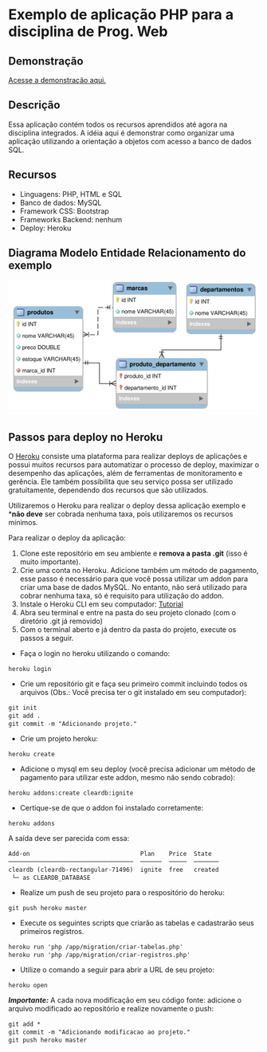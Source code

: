 # Exemplo de aplicação PHP para a disciplina de Prog. Web

## Demonstração

[Acesse a demonstração aqui.](http://mysterious-wave-54728.herokuapp.com/)

## Descrição

Essa aplicação contém todos os recursos aprendidos até agora na disciplina integrados. A idéia aqui é demonstrar como organizar uma aplicação utilizando a orientação a objetos com acesso a banco de dados SQL. 

## Recursos

- Linguagens: PHP, HTML e SQL
- Banco de dados: MySQL
- Framework CSS: Bootstrap
- Frameworks Backend: nenhum
- Deploy: Heroku

## Diagrama Modelo Entidade Relacionamento do exemplo

![Modelo Entidade Relacionamento](/images/modelo-cadastro-produtos.png)

## Passos para deploy no Heroku

O [Heroku](https://www.heroku.com/) consiste uma plataforma para realizar deploys de aplicações e possui muitos recursos para automatizar o processo de deploy, maximizar o desempenho das aplicações, além de ferramentas de monitoramento e gerência. Ele também possibilita que seu serviço possa ser utilizado gratuitamente, dependendo dos recursos que são utilizados.

Utilizaremos o Heroku para realizar o deploy dessa aplicação exemplo e ***não deve** ser cobrada nenhuma taxa, pois utilizaremos os recursos mínimos.

Para realizar o deploy da aplicação:

1. Clone este repositório em seu ambiente e **remova a pasta .git** (isso é muito importante).
1. Crie uma conta no Heroku. Adicione também um método de pagamento, esse passo é necessário para que você possa utilizar um addon para criar uma base de dados MySQL. No entanto, não será utilizado para cobrar nenhuma taxa, só é requisito para utilização do addon.
1. Instale o Heroku CLI em seu computador: [Tutorial](https://devcenter.heroku.com/articles/heroku-cli)
1. Abra seu terminal e entre na pasta do seu projeto clonado (com o diretório .git já removido)
1. Com o terminal aberto e já dentro da pasta do projeto, execute os passos a seguir.

- Faça o login no heroku utilizando o comando: 
```
heroku login
``` 

- Crie um repositório git e faça seu primeiro commit incluindo todos os arquivos (Obs.: Você precisa ter o git instalado em seu computador):
```
git init
git add .
git commit -m "Adicionando projeto."
```

- Crie um projeto heroku: 
```
heroku create
```

- Adicione o mysql em seu deploy (você precisa adicionar um método de pagamento para utilizar este addon, mesmo não sendo cobrado): 
```
heroku addons:create cleardb:ignite
```

- Certique-se de que o addon foi instalado corretamente:
```
heroku addons
```
A saída deve ser parecida com essa:
```
Add-on                               Plan    Price  State  
───────────────────────────────────  ──────  ─────  ───────
cleardb (cleardb-rectangular-71496)  ignite  free   created
 └─ as CLEARDB_DATABASE
```

- Realize um push de seu projeto para o respositório do heroku:
```
git push heroku master
```

- Execute os seguintes scripts que criarão as tabelas e cadastrarão seus primeiros registros.
```
heroku run 'php /app/migration/criar-tabelas.php'
heroku run 'php /app/migration/criar-registros.php'
```

- Utilize o comando a seguir para abrir a URL de seu projeto:
```
heroku open
```

***Importante:*** A cada nova modificação em seu código fonte: adicione o arquivo modificado ao repositório e realize novamente o push:
```
git add *
git commit -m "Adicionando modificacao ao projeto."
git push heroku master
```
